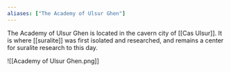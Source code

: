 ```yaml
---
aliases: ["The Academy of Ulsur Ghen"]
---
```


The Academy of Ulsur Ghen is located in the cavern city of [[Cas Ulsur]]. It is where [[suralite]] was first isolated and researched, and remains a center for suralite research to this day.

![[Academy of Ulsur Ghen.png]]